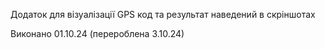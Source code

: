 Додаток для візуалізації GPS код та результат наведений в скріншотах

Виконано 01.10.24 (перероблена 3.10.24)


